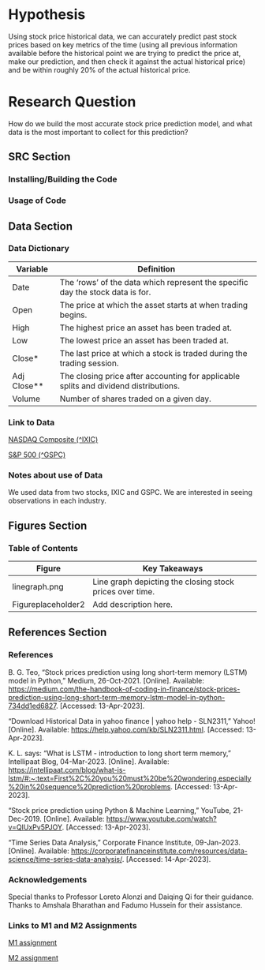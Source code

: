 # Hypothesis
Using stock price historical data, we can accurately predict past stock prices based on key metrics of the time (using all previous information available before the historical point we are trying to predict the price at, make our prediction, and then check it against the actual historical price) and be within roughly 20% of the actual historical price.


# Research Question
How do we build the most accurate stock price prediction model, and what data is the most important to collect for this prediction?


## SRC Section

### Installing/Building the Code



### Usage of Code

## Data Section

### Data Dictionary

| Variable | Definition | 
| ------- | --- |
| Date | The ‘rows’ of the data which represent the specific day the stock data is for.|
| Open | The price at which the asset starts at when trading begins. |
| High |The highest price an asset has been traded at.|
| Low | The lowest price an asset has been traded at. |
| Close* |The last price at which a stock is traded during the trading session.|
| Adj Close** | The closing price after accounting for applicable splits and dividend distributions. |
| Volume | Number of shares traded on a given day. |

### Link to Data

[NASDAQ Composite (^IXIC)](https://finance.yahoo.com/quote/%5EIXIC/history?p=%5EIXIC)

[S&P 500 (^GSPC)](https://finance.yahoo.com/quote/%5EGSPC/history?p=%5EGSPC)


### Notes about use of Data

We used data from two stocks, IXIC and GSPC. We are interested in seeing observations in each industry. 


## Figures Section
### Table of Contents
| Figure | Key Takeaways | 
| ------- | --- |
| linegraph.png | Line graph depicting the closing stock prices over time.|
| Figureplaceholder2 | Add description here.|


## References Section

### References
B. G. Teo, “Stock prices prediction using long short-term memory (LSTM) model in Python,” Medium, 26-Oct-2021. [Online]. Available: https://medium.com/the-handbook-of-coding-in-finance/stock-prices-prediction-using-long-short-term-memory-lstm-model-in-python-734dd1ed6827. [Accessed: 13-Apr-2023]. 

“Download Historical Data in yahoo finance | yahoo help - SLN2311,” Yahoo! [Online]. Available: https://help.yahoo.com/kb/SLN2311.html. [Accessed: 13-Apr-2023]. 

K. L. says: “What is LSTM - introduction to long short term memory,” Intellipaat Blog, 04-Mar-2023. [Online]. Available: https://intellipaat.com/blog/what-is-lstm/#:~:text=First%2C%20you%20must%20be%20wondering,especially%20in%20sequence%20prediction%20problems. [Accessed: 13-Apr-2023]. 

“Stock price prediction using Python & Machine Learning,” YouTube, 21-Dec-2019. [Online]. Available: https://www.youtube.com/watch?v=QIUxPv5PJOY. [Accessed: 13-Apr-2023]. 

“Time Series Data Analysis,” Corporate Finance Institute, 09-Jan-2023. [Online]. Available: https://corporatefinanceinstitute.com/resources/data-science/time-series-data-analysis/. [Accessed: 14-Apr-2023]. 

### Acknowledgements

Special thanks to Professor Loreto Alonzi and Daiqing Qi for their guidance. Thanks to Amshala Bharathan and Fadumo Hussein for their assistance.

### Links to M1 and M2 Assignments

[M1 assignment](https://docs.google.com/document/d/1LlGDBh2C9OFMB_mIrUr57nqS-Z3QdF0u3ZLXwfqvy7U/edit)

[M2 assignment](https://docs.google.com/document/d/13IqP5rWhn8rPYP7G0CY8dvj8LzfJlTjRUPW0-wkXLyk/edit)




